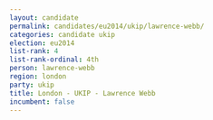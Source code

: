 ```yaml
---
layout: candidate
permalink: candidates/eu2014/ukip/lawrence-webb/
categories: candidate ukip
election: eu2014
list-rank: 4
list-rank-ordinal: 4th
person: lawrence-webb
region: london
party: ukip
title: London - UKIP - Lawrence Webb
incumbent: false
---
```


